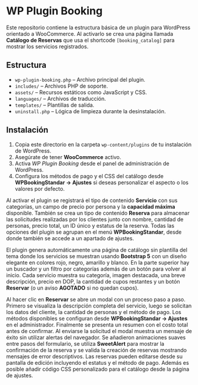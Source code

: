 # WP Plugin Booking

Este repositorio contiene la estructura básica de un plugin para WordPress orientado a WooCommerce. Al activarlo se crea una página llamada **Catálogo de Reservas** que usa el shortcode `[booking_catalog]` para mostrar los servicios registrados.

## Estructura

- `wp-plugin-booking.php` – Archivo principal del plugin.
- `includes/` – Archivos PHP de soporte.
- `assets/` – Recursos estáticos como JavaScript y CSS.
- `languages/` – Archivos de traducción.
- `templates/` – Plantillas de salida.
- `uninstall.php` – Lógica de limpieza durante la desinstalación.

## Instalación

1. Copia este directorio en la carpeta `wp-content/plugins` de tu instalación de WordPress.
2. Asegúrate de tener **WooCommerce** activo.
3. Activa *WP Plugin Booking* desde el panel de administración de WordPress.
4. Configura los métodos de pago y el CSS del catálogo desde **WPBookingStandar → Ajustes** si deseas personalizar el aspecto o los valores por defecto.

Al activar el plugin se registrará el tipo de contenido **Servicio** con sus categorías, un campo de precio por persona y la **capacidad máxima** disponible. También se crea un tipo de contenido **Reserva** para almacenar las solicitudes realizadas por los clientes junto con nombre, cantidad de personas, precio total, un ID único y estatus de la reserva. Todas las opciones del plugin se agrupan en el menú **WPBookingStandar**, desde donde también se accede a un apartado de ajustes.

 El plugin genera automáticamente una página de catálogo sin plantilla del tema donde los servicios se muestran usando **Bootstrap 5** con un diseño elegante en colores rojo, negro, amarillo y blanco. En la parte superior hay un buscador y un filtro por categorías además de un botón para volver al inicio. Cada servicio muestra su categoría, imagen destacada, una breve descripción, precio en DOP, la cantidad de cupos restantes y un botón **Reservar** (o un aviso **AGOTADO** si no quedan cupos).

 Al hacer clic en **Reservar** se abre un modal con un proceso paso a paso. Primero se visualiza la descripción completa del servicio, luego se solicitan los datos del cliente, la cantidad de personas y el método de pago. Los métodos disponibles se configuran desde **WPBookingStandar → Ajustes** en el administrador. Finalmente se presenta un resumen con el costo total antes de confirmar. Al enviarse la solicitud el modal muestra un mensaje de éxito sin utilizar alertas del navegador.
Se añadieron animaciones suaves entre pasos del formulario, se utiliza **SweetAlert** para mostrar la confirmación de la reserva y se valida la creación de reservas mostrando mensajes de error descriptivos. Las reservas pueden editarse desde su pantalla de edición incluyendo el estatus y el método de pago. Además es posible añadir código CSS personalizado para el catálogo desde la página de ajustes.

